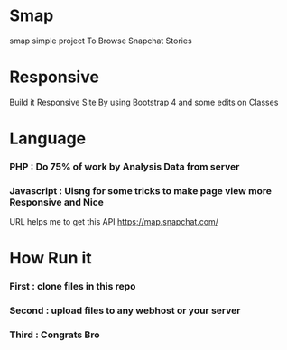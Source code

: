 # Smap
smap simple project To Browse Snapchat
Stories
# Responsive
Build it Responsive Site
By using Bootstrap 4 and some edits
on Classes
# Language
### PHP :  Do 75% of work by Analysis  Data from server
### Javascript : Uisng for some tricks to make page view more Responsive and Nice<br>
URL helps me to get this API  https://map.snapchat.com/
# How Run it
### First : clone files in this repo
### Second : upload files to any webhost or your server
### Third : Congrats Bro 
